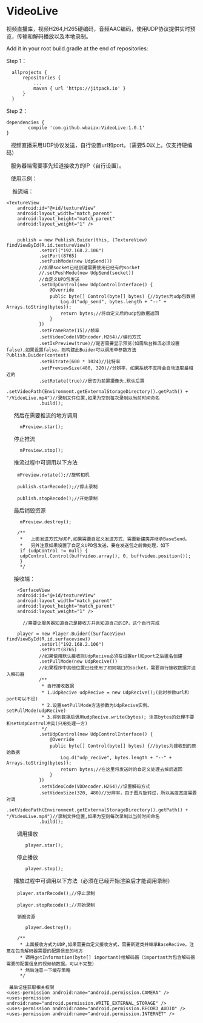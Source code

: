# VideoLive
视频直播库，视频H264,H265硬编码，音频AAC编码，使用UDP协议提供实时预览，传输和解码播放以及本地录制。

Add it in your root build.gradle at the end of repositories:

Step 1：

	  allprojects {
		  repositories {
			  ...
			  maven { url 'https://jitpack.io' }
		  }
	  }
 
 
Step 2：

	dependencies {
	        compile 'com.github.wbaizx:VideoLive:1.0.1'
	}


    视频直播采用UDP协议发送，自行设置url和port。（需要5.0以上。仅支持硬编码）

    服务器端需要事先知道接收方的IP（自行设置）。
    
    
    使用示例：
    
     推流端：
 
    <TextureView
        android:id="@+id/textureView"
        android:layout_width="match_parent"
        android:layout_height="match_parent"
        android:layout_weight="1" />
        
        
        publish = new Publish.Buider(this, (TextureView) findViewById(R.id.textureView))
                .setUrl("192.168.2.106")
                .setPort(8765)
                .setPushMode(new UdpSend())
                //如果socket已经创建需要使用已经有的socket
                //.setPushMode(new UdpSend(socket))
                //自定义UPD包发送
                .setUdpControl(new UdpControlInterface() {
                    @Override
                    public byte[] Control(byte[] bytes) {//bytes为udp包数据
                        Log.d("udp_send", bytes.length + "--" + Arrays.toString(bytes));
                        return bytes;//将自定义后的udp包数据返回
                    }
                })
                .setFrameRate(15)//帧率
                .setVideoCode(VDEncoder.H264)//编码方式
                .setIsPreview(true)//是否需要显示预览(如需后台推流必须设置false),如果设置false，则构建此Buider可以调用单参数方法Publish.Buider(context)
                .setBitrate(600 * 1024)//比特率
                .setPreviewSize(480, 320)//分辨率，如果系统不支持会自动选取最相近的
                .setRotate(true)//是否为前置摄像头,默认后置
                .setVideoPath(Environment.getExternalStorageDirectory().getPath() + "/VideoLive.mp4")//录制文件位置,如果为空则每次录制以当前时间命名
                .build();

      然后在需要推流的地方调用
        
         mPreview.star();
         
      停止推流
         
         mPreview.stop();

      推流过程中可调用以下方法
         
        mPreview.rotate();//旋转相机

        publish.starRecode();//停止录制

        publish.stopRecode();//开始录制

      最后销毁资源
         
         mPreview.destroy();

        /**
         *   上面发送方式为UDP,如果需要自定义发送方式，需要新建类并继承BaseSend。
         *   另外注意如果设置了自定义UPD包发送，要在发送包之前做处理，如下
         if (udpControl != null) {
         udpControl.Control(buffvideo.array(), 0, buffvideo.position());
         }
         */



      接收端：
      
        <SurfaceView
        android:id="@+id/textureView"
        android:layout_width="match_parent"
        android:layout_height="match_parent"
        android:layout_weight="1" />
        
          //需要让服务器知道自己是接收方并且知道自己的IP，这个自行完成
          
        player = new Player.Buider((SurfaceView) findViewById(R.id.surfaceview))
                .setUrl("192.168.2.106")
                .setPort(8765)
                //如果使用默认接收则UdpRecive必须在设置url和port之后匿名创建
                .setPullMode(new UdpRecive())
                //如果程序中其他位置已经使用了相同端口的socket，需要自行接收数据并送入解码器
                /**
                 * 自行接收数据
                 * 1.UdpRecive udpRecive = new UdpRecive();(此时参数url和port可以不设)
                 * 2.设置setPullMode方法参数为UdpRecive实例。 setPullMode(udpRecive)
                 * 3.得到数据后调用udpRecive.write(bytes); 注意bytes的处理不要和setUdpControl冲突(只用处理一方)
                 */
                .setUdpControl(new UdpControlInterface() {
                    @Override
                    public byte[] Control(byte[] bytes) {//bytes为接收到的原始数据
                        Log.d("udp_recive", bytes.length + "--" + Arrays.toString(bytes));
                        return bytes;//在这里将发送时的自定义处理去掉后返回
                    }
                })
                .setVideoCode(VDDecoder.H264)//设置解码方式
                .setVideoSize(320, 480)//分辨率，由于图片旋转过，所以高度宽度需要对调
                .setVideoPath(Environment.getExternalStorageDirectory().getPath() + "/VideoLive.mp4")//录制文件位置,如果为空则每次录制以当前时间命名
                .build();


        调用播放
          
           player.star();
           
        停止播放
          
           player.stop();

      播放过程中可调用以下方法（必须在已经开始渲染后才能调用录制）

        player.starRecode();//停止录制

        player.stopRecode();//开始录制

        销毁资源

           player.destroy();

        /**
         * 上面接收方式为UDP,如果需要自定义接收方式，需要新建类并继承BaseRecive。注意在包含解码器需要的配置信息的地方
         * 调用getInformation(byte[] important)给解码器（important为包含解码器需要的配置信息的视频帧数据，可以不完整）
         * 然后注意一下缓存策略
         */
	 
	 最后记住获取相关权限
    <uses-permission android:name="android.permission.CAMERA" />
    <uses-permission android:name="android.permission.WRITE_EXTERNAL_STORAGE" />
    <uses-permission android:name="android.permission.RECORD_AUDIO" />
    <uses-permission android:name="android.permission.INTERNET" />

    

